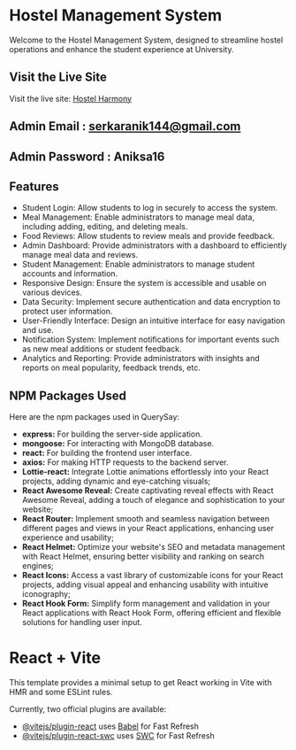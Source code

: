 # Hostel Management System

Welcome to the Hostel Management System, designed to streamline hostel
operations and enhance the student experience at University.

## Visit the Live Site

Visit the live site: [Hostel Harmony](https://assignment-12-2d5b0.web.app/)

## Admin Email : serkaranik144@gmail.com

## Admin Password : Aniksa16

## Features

- Student Login: Allow students to log in securely to access the system.
- Meal Management: Enable administrators to manage meal data, including adding,
  editing, and deleting meals.
- Food Reviews: Allow students to review meals and provide feedback.
- Admin Dashboard: Provide administrators with a dashboard to efficiently manage
  meal data and reviews.
- Student Management: Enable administrators to manage student accounts and
  information.
- Responsive Design: Ensure the system is accessible and usable on various
  devices.
- Data Security: Implement secure authentication and data encryption to protect
  user information.
- User-Friendly Interface: Design an intuitive interface for easy navigation and
  use.
- Notification System: Implement notifications for important events such as new
  meal additions or student feedback.
- Analytics and Reporting: Provide administrators with insights and reports on
  meal popularity, feedback trends, etc.

## NPM Packages Used

Here are the npm packages used in QuerySay:

- **express:** For building the server-side application.
- **mongoose:** For interacting with MongoDB database.
- **react:** For building the frontend user interface.
- **axios:** For making HTTP requests to the backend server.
- **Lottie-react:** Integrate Lottie animations effortlessly into your React
  projects, adding dynamic and eye-catching visuals;
- **React Awesome Reveal:** Create captivating reveal effects with React Awesome
  Reveal, adding a touch of elegance and sophistication to your website;
- **React Router:** Implement smooth and seamless navigation between different
  pages and views in your React applications, enhancing user experience and
  usability;
- **React Helmet:** Optimize your website's SEO and metadata management with
  React Helmet, ensuring better visibility and ranking on search engines;
- **React Icons:** Access a vast library of customizable icons for your React
  projects, adding visual appeal and enhancing usability with intuitive
  iconography;
- **React Hook Form:** Simplify form management and validation in your React
  applications with React Hook Form, offering efficient and flexible solutions
  for handling user input.

# React + Vite

This template provides a minimal setup to get React working in Vite with HMR and
some ESLint rules.

Currently, two official plugins are available:

- [@vitejs/plugin-react](https://github.com/vitejs/vite-plugin-react/blob/main/packages/plugin-react/README.md)
  uses [Babel](https://babeljs.io/) for Fast Refresh
- [@vitejs/plugin-react-swc](https://github.com/vitejs/vite-plugin-react-swc)
  uses [SWC](https://swc.rs/) for Fast Refresh
